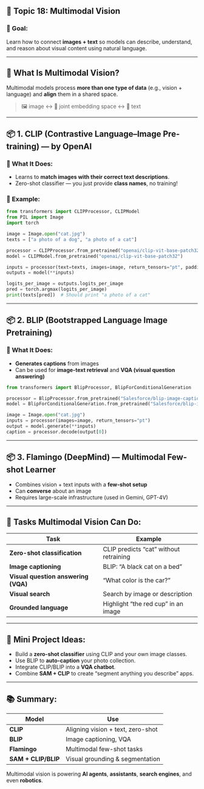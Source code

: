 ## 🧪 Topic 18: **Multimodal Vision**

### 🎯 Goal:

Learn how to connect **images + text** so models can describe, understand, and reason about visual content using natural language.

---

## 🧠 What Is Multimodal Vision?

Multimodal models process **more than one type of data** (e.g., vision + language) and **align** them in a shared space.

> 🖼️ image ↔ 🧠 joint embedding space ↔ 📝 text

---

## 📦 1. **CLIP (Contrastive Language–Image Pre-training)** — by OpenAI

### 🔹 What It Does:

* Learns to **match images with their correct text descriptions**.
* Zero-shot classifier — you just provide **class names**, no training!

### 🧪 Example:

```python
from transformers import CLIPProcessor, CLIPModel
from PIL import Image
import torch

image = Image.open("cat.jpg")
texts = ["a photo of a dog", "a photo of a cat"]

processor = CLIPProcessor.from_pretrained("openai/clip-vit-base-patch32")
model = CLIPModel.from_pretrained("openai/clip-vit-base-patch32")

inputs = processor(text=texts, images=image, return_tensors="pt", padding=True)
outputs = model(**inputs)

logits_per_image = outputs.logits_per_image
pred = torch.argmax(logits_per_image)
print(texts[pred])  # Should print "a photo of a cat"
```

---

## 📦 2. **BLIP (Bootstrapped Language Image Pretraining)**

### 🔹 What It Does:

* **Generates captions** from images
* Can be used for **image-text retrieval** and **VQA (visual question answering)**

```python
from transformers import BlipProcessor, BlipForConditionalGeneration

processor = BlipProcessor.from_pretrained("Salesforce/blip-image-captioning-base")
model = BlipForConditionalGeneration.from_pretrained("Salesforce/blip-image-captioning-base")

image = Image.open("cat.jpg")
inputs = processor(images=image, return_tensors="pt")
output = model.generate(**inputs)
caption = processor.decode(output[0])
```

---

## 📦 3. **Flamingo (DeepMind)** — Multimodal Few-shot Learner

* Combines vision + text inputs with a **few-shot setup**
* Can **converse** about an image
* Requires large-scale infrastructure (used in Gemini, GPT-4V)

---

## 🔄 Tasks Multimodal Vision Can Do:

| Task                                | Example                                |
| ----------------------------------- | -------------------------------------- |
| **Zero-shot classification**        | CLIP predicts “cat” without retraining |
| **Image captioning**                | BLIP: “A black cat on a bed”           |
| **Visual question answering (VQA)** | “What color is the car?”               |
| **Visual search**                   | Search by image or description         |
| **Grounded language**               | Highlight “the red cup” in an image    |

---

## 🧪 Mini Project Ideas:

* Build a **zero-shot classifier** using CLIP and your own image classes.
* Use BLIP to **auto-caption** your photo collection.
* Integrate CLIP/BLIP into a **VQA chatbot**.
* Combine **SAM + CLIP** to create “segment anything you describe” apps.

---

## 📚 Summary:

| Model               | Use                               |
| ------------------- | --------------------------------- |
| **CLIP**            | Aligning vision + text, zero-shot |
| **BLIP**            | Image captioning, VQA             |
| **Flamingo**        | Multimodal few-shot tasks         |
| **SAM + CLIP/BLIP** | Visual grounding & segmentation   |

Multimodal vision is powering **AI agents**, **assistants**, **search engines**, and even **robotics**.
